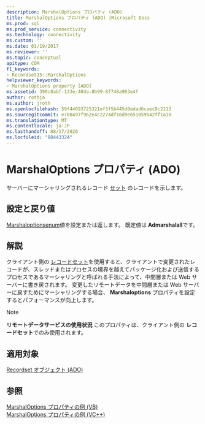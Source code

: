 ```yaml
---
description: MarshalOptions プロパティ (ADO)
title: MarshalOptions プロパティ (ADO) |Microsoft Docs
ms.prod: sql
ms.prod_service: connectivity
ms.technology: connectivity
ms.custom: ''
ms.date: 01/19/2017
ms.reviewer: ''
ms.topic: conceptual
apitype: COM
f1_keywords:
- Recordset15::MarshalOptions
helpviewer_keywords:
- MarshalOptions property [ADO]
ms.assetid: 390c8abf-133e-40da-8b99-8f748a983e4f
author: rothja
ms.author: jroth
ms.openlocfilehash: 59f44093725321ef5f5b445d0edad6caec8c2113
ms.sourcegitcommit: e700497f962e4c2274df16d9e651059b42ff1a10
ms.translationtype: MT
ms.contentlocale: ja-JP
ms.lasthandoff: 08/17/2020
ms.locfileid: "88443324"
---
```

# <a name="marshaloptions-property-ado"></a>MarshalOptions プロパティ (ADO)
サーバーにマーシャリングされるレコード [セット](../../../ado/reference/ado-api/recordset-object-ado.md) のレコードを示します。  
  
## <a name="settings-and-return-values"></a>設定と戻り値  
 [Marshaloptionsenum](../../../ado/reference/ado-api/marshaloptionsenum.md)値を設定または返します。 既定値は **Admarshalall**です。  
  
## <a name="remarks"></a>解説  
 クライアント側の [レコードセット](../../../ado/reference/ado-api/recordset-object-ado.md)を使用すると、クライアントで変更されたレコードが、スレッドまたはプロセスの境界を越えてパッケージ化および送信するプロセスであるマーシャリングと呼ばれる手法によって、中間層または Web サーバーに書き戻されます。 変更したリモートデータを中間層または Web サーバーに戻すためにマーシャリングする場合、 **Marshaloptions** プロパティを設定するとパフォーマンスが向上します。  
  
> [!NOTE]
>  **リモートデータサービスの使用状況** このプロパティは、クライアント側の **レコードセット**でのみ使用されます。  
  
## <a name="applies-to"></a>適用対象  
 [Recordset オブジェクト (ADO)](../../../ado/reference/ado-api/recordset-object-ado.md)  
  
## <a name="see-also"></a>参照  
 [MarshalOptions プロパティの例 (VB)](../../../ado/reference/ado-api/marshaloptions-property-example-vb.md)   
 [MarshalOptions プロパティの例 (VC++)](../../../ado/reference/ado-api/marshaloptions-property-example-vc.md)   
